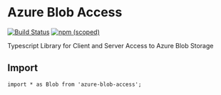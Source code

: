 # Azure Blob Access

[![Build Status](https://travis-ci.org/toldsoftware/azure-blob-access.svg?branch=master)](https://travis-ci.org/toldsoftware/azure-blob-access)
[![npm (scoped)](https://img.shields.io/npm/v/@told/azure-blob-access.svg)](https://www.npmjs.com/package/@told/azure-blob-access)

Typescript Library for Client and Server Access to Azure Blob Storage

## Import

    import * as Blob from 'azure-blob-access';